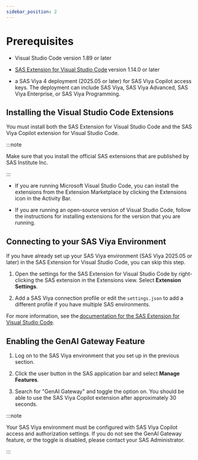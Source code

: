 ```yaml
---
sidebar_position: 2
---
```


# Prerequisites

- Visual Studio Code version 1.89 or later

- [SAS Extension for Visual Studio Code](https://marketplace.visualstudio.com/items?itemName=SAS.sas-lsp) version 1.14.0 or later

- a SAS Viya 4 deployment (2025.05 or later) for SAS Viya Copilot access keys. The deployment can include SAS Viya, SAS Viya Advanced, SAS Viya Enterprise, or SAS Viya Programming.

## Installing the Visual Studio Code Extensions

You must install both the SAS Extension for Visual Studio Code and the SAS Viya Copilot extension for Visual Studio Code.

:::note

Make sure that you install the official SAS extensions that are published by SAS Institute Inc.

:::

- If you are running Microsoft Visual Studio Code, you can install the extensions from the Extension Marketplace by clicking the Extensions icon in the Activity Bar.

- If you are running an open-source version of Visual Studio Code, follow the instructions for installing extensions for the version that you are running.

## Connecting to your SAS Viya Environment

If you have already set up your SAS Viya environment (SAS Viya 2025.05 or later) in the SAS Extension for Visual Studio Code, you can skip this step.

1. Open the settings for the SAS Extension for Visual Studio Code by right-clicking the SAS extension in the Extensions view. Select **Extension Settings**.

2. Add a SAS Viya connection profile or edit the `settings.json` to add a different profile if you have multiple SAS environments.

For more information, see the [documentation for the SAS Extension for Visual Studio Code](https://sassoftware.github.io/vscode-sas-extension/).

## Enabling the GenAI Gateway Feature

1. Log on to the SAS Viya environment that you set up in the previous section.

2. Click the user button in the SAS application bar and select **Manage Features**.

3. Search for "GenAI Gateway" and toggle the option on. You should be able to use the SAS Viya Copilot extension after approximately 30 seconds.

:::note

Your SAS Viya environment must be configured with SAS Viya Copilot access and authorization settings. If you do not see the GenAI Gateway feature, or the toggle is disabled, please contact your SAS Administrator.

:::
